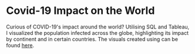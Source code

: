 # Covid-19 Impact on the World

Curious of COVID-19's impact around the world? Utilising SQL and Tableau, I visualized the population infected across the globe, highlighting its impact by continent and in certain countries. The visuals created using can be found [here](https://public.tableau.com/views/Covid-19aroundtheWorld_16609523272430/Dashboard1?:language=en-US&:display_count=n&:origin=viz_share_link). 


